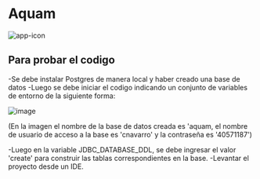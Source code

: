 # Aquam
![app-icon](https://user-images.githubusercontent.com/44322821/139353243-9e27616e-bd65-4621-abd9-1b6012593c6b.png)


## Para probar el codigo 

-Se debe instalar Postgres de manera local y haber creado una base de datos
-Luego se debe iniciar el codigo indicando un conjunto de variables de entorno de la siguiente forma:
  
![image](https://user-images.githubusercontent.com/44322821/139353193-322f5825-4f5c-4289-af21-e648f5543383.png)


(En la imagen el nombre de la base de datos creada es 'aquam, el nombre de usuario de acceso a la base es 'cnavarro' y la contraseña es '40571187')


-Luego en la variable JDBC_DATABASE_DDL, se debe ingresar el valor 'create' para construir las tablas correspondientes en la base.
-Levantar el proyecto desde un IDE.
